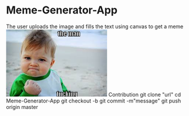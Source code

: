 # Meme-Generator-App
The user uploads the image and fills the text using canvas to get a meme
<img src="images/canvas.png"> 
<markdown>Contribution</markdown>
git clone "url"
cd Meme-Generator-App
git checkout -b <branch name>
git commit -m"message"
git push origin master

